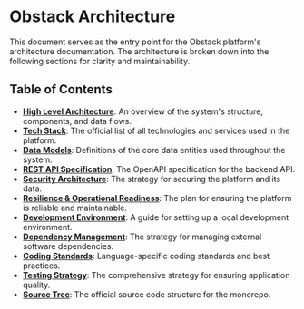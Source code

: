 # Obstack Architecture

This document serves as the entry point for the Obstack platform's architecture documentation. The architecture is broken down into the following sections for clarity and maintainability.

## Table of Contents

-   **[High Level Architecture](./high-level-architecture.md)**: An overview of the system's structure, components, and data flows.
-   **[Tech Stack](./tech-stack.md)**: The official list of all technologies and services used in the platform.
-   **[Data Models](./data-models.md)**: Definitions of the core data entities used throughout the system.
-   **[REST API Specification](./rest-api-spec.md)**: The OpenAPI specification for the backend API.
-   **[Security Architecture](./security.md)**: The strategy for securing the platform and its data.
-   **[Resilience & Operational Readiness](./resilience.md)**: The plan for ensuring the platform is reliable and maintainable.
-   **[Development Environment](./development-environment.md)**: A guide for setting up a local development environment.
-   **[Dependency Management](./dependency-management.md)**: The strategy for managing external software dependencies.
-   **[Coding Standards](./coding-standards.md)**: Language-specific coding standards and best practices.
-   **[Testing Strategy](./testing-strategy.md)**: The comprehensive strategy for ensuring application quality.
-   **[Source Tree](./source-tree.md)**: The official source code structure for the monorepo.